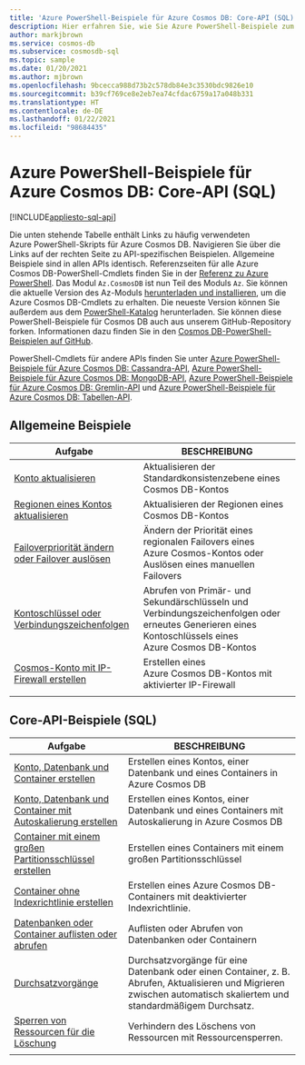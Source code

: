 ```yaml
---
title: 'Azure PowerShell-Beispiele für Azure Cosmos DB: Core-API (SQL)'
description: Hier erfahren Sie, wie Sie Azure PowerShell-Beispiele zum Durchführen gängiger Aufgaben in Azure Cosmos DB für die Core-API (SQL) abrufen.
author: markjbrown
ms.service: cosmos-db
ms.subservice: cosmosdb-sql
ms.topic: sample
ms.date: 01/20/2021
ms.author: mjbrown
ms.openlocfilehash: 9bcecca988d73b2c578db84e3c3530bdc9826e10
ms.sourcegitcommit: b39cf769ce8e2eb7ea74cfdac6759a17a048b331
ms.translationtype: HT
ms.contentlocale: de-DE
ms.lasthandoff: 01/22/2021
ms.locfileid: "98684435"
---
```

# <a name="azure-powershell-samples-for-azure-cosmos-db-core-sql-api"></a>Azure PowerShell-Beispiele für Azure Cosmos DB: Core-API (SQL)
[!INCLUDE[appliesto-sql-api](includes/appliesto-sql-api.md)]

Die unten stehende Tabelle enthält Links zu häufig verwendeten Azure PowerShell-Skripts für Azure Cosmos DB. Navigieren Sie über die Links auf der rechten Seite zu API-spezifischen Beispielen. Allgemeine Beispiele sind in allen APIs identisch. Referenzseiten für alle Azure Cosmos DB-PowerShell-Cmdlets finden Sie in der [Referenz zu Azure PowerShell](/powershell/module/az.cosmosdb). Das Modul `Az.CosmosDB` ist nun Teil des Moduls `Az`. Sie können die aktuelle Version des Az-Moduls [herunterladen und installieren](/powershell/azure/install-az-ps?preserve-view=true&view=azps-5.4.0), um die Azure Cosmos DB-Cmdlets zu erhalten. Die neueste Version können Sie außerdem aus dem [PowerShell-Katalog](https://www.powershellgallery.com/packages/Az/5.4.0) herunterladen. Sie können diese PowerShell-Beispiele für Cosmos DB auch aus unserem GitHub-Repository forken. Informationen dazu finden Sie in den [Cosmos DB-PowerShell-Beispielen auf GitHub](https://github.com/Azure/azure-docs-powershell-samples/tree/master/cosmosdb).

PowerShell-Cmdlets für andere APIs finden Sie unter [Azure PowerShell-Beispiele für Azure Cosmos DB: Cassandra-API](powershell-samples-cassandra.md), [Azure PowerShell-Beispiele für Azure Cosmos DB: MongoDB-API](powershell-samples-mongodb.md), [Azure PowerShell-Beispiele für Azure Cosmos DB: Gremlin-API](powershell-samples-gremlin.md) und [Azure PowerShell-Beispiele für Azure Cosmos DB: Tabellen-API](powershell-samples-table.md).

## <a name="common-samples"></a>Allgemeine Beispiele

|Aufgabe | BESCHREIBUNG |
|---|---|
|[Konto aktualisieren](scripts/powershell/common/account-update.md?toc=%2fpowershell%2fmodule%2ftoc.json)| Aktualisieren der Standardkonsistenzebene eines Cosmos DB-Kontos |
|[Regionen eines Kontos aktualisieren](scripts/powershell/common/update-region.md?toc=%2fpowershell%2fmodule%2ftoc.json)| Aktualisieren der Regionen eines Cosmos DB-Kontos |
|[Failoverpriorität ändern oder Failover auslösen](scripts/powershell/common/failover-priority-update.md?toc=%2fpowershell%2fmodule%2ftoc.json)| Ändern der Priorität eines regionalen Failovers eines Azure Cosmos-Kontos oder Auslösen eines manuellen Failovers |
|[Kontoschlüssel oder Verbindungszeichenfolgen](scripts/powershell/common/keys-connection-strings.md?toc=%2fpowershell%2fmodule%2ftoc.json)| Abrufen von Primär- und Sekundärschlüsseln und Verbindungszeichenfolgen oder erneutes Generieren eines Kontoschlüssels eines Azure Cosmos DB-Kontos |
|[Cosmos-Konto mit IP-Firewall erstellen](scripts/powershell/common/firewall-create.md?toc=%2fpowershell%2fmodule%2ftoc.json)| Erstellen eines Azure Cosmos DB-Kontos mit aktivierter IP-Firewall |
|||

## <a name="core-sql-api-samples"></a>Core-API-Beispiele (SQL)

|Aufgabe | BESCHREIBUNG |
|---|---|
|[Konto, Datenbank und Container erstellen](scripts/powershell/sql/create.md?toc=%2fpowershell%2fmodule%2ftoc.json)| Erstellen eines Kontos, einer Datenbank und eines Containers in Azure Cosmos DB |
|[Konto, Datenbank und Container mit Autoskalierung erstellen](scripts/powershell/sql/autoscale.md?toc=%2fpowershell%2fmodule%2ftoc.json)| Erstellen eines Kontos, einer Datenbank und eines Containers mit Autoskalierung in Azure Cosmos DB |
|[Container mit einem großen Partitionsschlüssel erstellen](scripts/powershell/sql/create-large-partition-key.md?toc=%2fpowershell%2fmodule%2ftoc.json)| Erstellen eines Containers mit einem großen Partitionsschlüssel |
|[Container ohne Indexrichtlinie erstellen](scripts/powershell/sql/create-index-none.md?toc=%2fpowershell%2fmodule%2ftoc.json) | Erstellen eines Azure Cosmos DB-Containers mit deaktivierter Indexrichtlinie.|
|[Datenbanken oder Container auflisten oder abrufen](scripts/powershell/sql/list-get.md?toc=%2fpowershell%2fmodule%2ftoc.json)| Auflisten oder Abrufen von Datenbanken oder Containern |
|[Durchsatzvorgänge](scripts/powershell/sql/throughput.md?toc=%2fpowershell%2fmodule%2ftoc.json)| Durchsatzvorgänge für eine Datenbank oder einen Container, z. B. Abrufen, Aktualisieren und Migrieren zwischen automatisch skaliertem und standardmäßigem Durchsatz. |
|[Sperren von Ressourcen für die Löschung](scripts/powershell/sql/lock.md?toc=%2fpowershell%2fmodule%2ftoc.json)| Verhindern des Löschens von Ressourcen mit Ressourcensperren. |
|||
